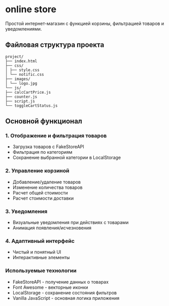 # online store

Простой интернет-магазин с функцией корзины, фильтрацией товаров и уведомлениями.

## Файловая структура проекта
```
project/
├── index.html
├── css/
│ ├── style.css
│ └── notific.css
├── images/
│ └── logo.jpg
└── js/
├── calcCartPrice.js
├── counter.js
├── script.js
└── toggleCartStatus.js
```
## Основной функционал

### 1. Отображение и фильтрация товаров
- Загрузка товаров с FakeStoreAPI
- Фильтрация по категориям
- Сохранение выбранной категории в LocalStorage

### 2. Управление корзиной
- Добавление/удаление товаров
- Изменение количества товаров
- Расчет общей стоимости
- Расчет стоимости доставки

### 3. Уведомления
- Визуальные уведомления при действиях с товарами
- Анимация появления/исчезновения

### 4. Адаптивный интерфейс
- Чистый и понятный UI
- Интерактивные элементы

### Используемые технологии
- FakeStoreAPI - получение данных о товарах
- Font Awesome - векторные иконки
- LocalStorage - сохранение состояния фильтров
- Vanilla JavaScript - основная логика приложения
